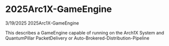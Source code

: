 # 2025Arc1X-GameEngine
3/19/2025
2025Arc1X-GameEngine

This describes a GameEngine capable of running on the Arch1X System and QuantumPillar PacketDelivery or Auto-Brokered-Distribution-Pipeline
